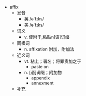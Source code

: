- affix
  - 发音
    - 英 /ə'fɪks/
    - 美 /ə'fɪks/
  - 词义
    - v. 使附于,粘贴n[语]词缀
  - 同根词
    - n. affixation 附加，附加法
  - 近义词
    - vt. 粘上；署名；将罪责加之于
      - paste on
    - n. [语]词缀；附加物
      - appendix
      - annexment
  - 补充